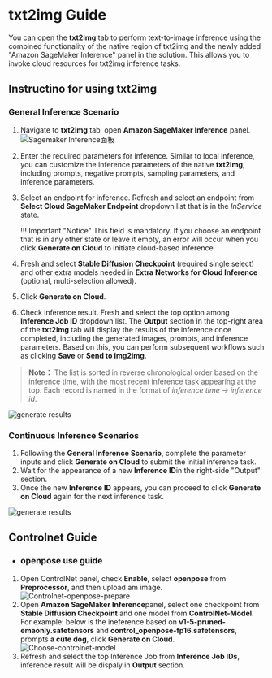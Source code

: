 # txt2img Guide

You can open the **txt2img** tab to perform text-to-image inference using the combined functionality of the native region of txt2img and the newly added "Amazon SageMaker Inference" panel in the solution. This allows you to invoke cloud resources for txt2img inference tasks.

## Instructino for using txt2img

### General Inference Scenario

1. Navigate to **txt2img** tab, open **Amazon SageMaker Inference** panel. 
![Sagemaker Inference面板](../images/txt2img-sagemaker-inference.png)
2. Enter the required parameters for inference. Similar to local inference, you can customize the inference parameters of the native **txt2img**, including prompts, negative prompts, sampling parameters, and inference parameters.
3. Select an endpoint for inference. Refresh and select an endpoint from **Select Cloud SageMaker Endpoint** dropdown list that is in the *InService* state.

    !!! Important "Notice" 
        This field is mandatory. If you choose an endpoint that is in any other state or leave it empty, an error will occur when you click **Generate on Cloud** to initiate cloud-based inference.

4. Fresh and select **Stable Diffusion Checkpoint** (required single select) and other extra models needed in **Extra Networks for Cloud Inference** (optional, multi-selection allowed).
5. Click **Generate on Cloud**.
6. Check inference result. Fresh and select the top option among **Inference Job ID** dropdown list. The **Output** section in the top-right area of the **txt2img** tab will display the results of the inference once completed, including the generated images, prompts, and inference parameters. Based on this, you can perform subsequent workflows such as clicking **Save** or **Send to img2img**.
> **Note：** The list is sorted in reverse chronological order based on the inference time, with the most recent inference task appearing at the top. Each record is named in the format of *inference time -> inference id*.

![generate results](../images/generate-results.png)


### Continuous Inference Scenarios
1. Following the **General Inference Scenario**, complete the parameter inputs and click **Generate on Cloud** to submit the initial inference task.
2. Wait for the appearance of a new **Inference ID**in the right-side "Output" section.
3. Once the new **Inference ID** appears, you can proceed to click **Generate on Cloud** again for the next inference task.

![generate results](../zh/images/continue-inference.png)


## Controlnet Guide

* ### openpose use guide
1. Open ControlNet panel, check **Enable**, select **openpose** from **Preprocessor**, and then upload am image.
![Controlnet-openpose-prepare](../images/controlnet-openpose-prepare.png)
2. Open **Amazon SageMaker Inference**panel, select one checkpoint from **Stable Diffusion Checkpoint** and one model from **ControlNet-Model**. For example: below is the ineference based on **v1-5-pruned-emaonly.safetensors** and **control_openpose-fp16.safetensors**, prompts **a cute dog**, click **Generate on Cloud**.
![Choose-controlnet-model](../images/choose-controlnet-model.png)
3. Refresh and select the top Inference Job from **Inference Job IDs**, inference result will be dispaly in **Output** section.